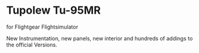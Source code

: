 # Tupolew Tu-95MR
for Flightgear Flightsimulator

New Instrumentation, new panels, new interior and hundreds of addings to the official Versions.


